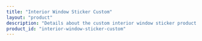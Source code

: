 ```yaml
---
title: "Interior Window Sticker Custom"
layout: "product"
description: "Details about the custom interior window sticker product."
product_id: "interior-window-sticker-custom"
---
```


